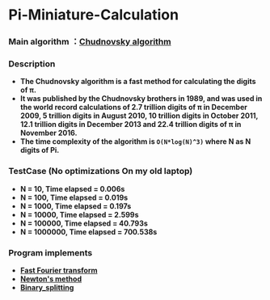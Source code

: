 # Pi-Miniature-Calculation
### Main algorithm ：[Chudnovsky algorithm](https://en.wikipedia.org/wiki/Chudnovsky_algorithm)

### Description
- **The Chudnovsky algorithm is a fast method for calculating the digits of π.** 
- **It was published by the Chudnovsky brothers in 1989, and was used in the world record calculations of 2.7 trillion digits of π in December 2009, 5 trillion digits in August 2010, 10 trillion digits in October 2011, 12.1 trillion digits in December 2013 and 22.4 trillion digits of π in November 2016.** 
- **The time complexity of the algorithm is `O(N*log(N)^3)` where N as N digits of Pi.**

### TestCase (No optimizations On my old laptop)
- **N = 10, Time elapsed = 0.006s**
- **N = 100, Time elapsed = 0.019s**
- **N = 1000, Time elapsed = 0.197s**
- **N = 10000, Time elapsed = 2.599s**
- **N = 100000, Time elapsed = 40.793s**
- **N = 1000000, Time elapsed = 700.538s**

### Program implements
- **[Fast Fourier transform](https://en.wikipedia.org/wiki/Fast_Fourier_transform)**
- **[Newton's method](https://en.wikipedia.org/wiki/Newton%27s_method)**
- **[Binary_splitting](https://en.wikipedia.org/wiki/Binary_splitting)**

